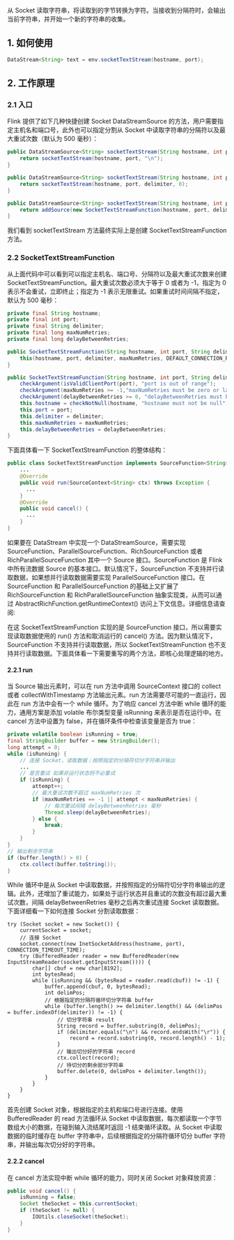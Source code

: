 从 Socket 读取字符串，将读取到的字节转换为字符。当接收到分隔符时，会输出当前字符串，并开始一个新的字符串的收集。

## 1. 如何使用

```java
DataStream<String> text = env.socketTextStream(hostname, port);
```

## 2. 工作原理

### 2.1 入口

Flink 提供了如下几种快捷创建 Socket DataStreamSource 的方法，用户需要指定主机名和端口号，此外也可以指定分割从 Socket 中读取字符串的分隔符以及最大重试次数（默认为 500 毫秒）：
```java
public DataStreamSource<String> socketTextStream(String hostname, int port) {
    return socketTextStream(hostname, port, "\n");
}

public DataStreamSource<String> socketTextStream(String hostname, int port, String delimiter) {
    return socketTextStream(hostname, port, delimiter, 0);
}

public DataStreamSource<String> socketTextStream(String hostname, int port, String delimiter, long maxRetry) {
    return addSource(new SocketTextStreamFunction(hostname, port, delimiter, maxRetry), "Socket Stream");
}
```
我们看到 socketTextStream 方法最终实际上是创建 SocketTextStreamFunction 方法。

### 2.2 SocketTextStreamFunction

从上面代码中可以看到可以指定主机名、端口号、分隔符以及最大重试次数来创建 SocketTextStreamFunction。最大重试次数必须大于等于 0 或者为 -1，指定为 0 表示不会重试，立即终止；指定为 -1 表示无限重试。如果重试时间间隔不指定，默认为 500 毫秒：
```java
private final String hostname;
private final int port;
private final String delimiter;
private final long maxNumRetries;
private final long delayBetweenRetries;

public SocketTextStreamFunction(String hostname, int port, String delimiter, long maxNumRetries) {
    this(hostname, port, delimiter, maxNumRetries, DEFAULT_CONNECTION_RETRY_SLEEP);
}

public SocketTextStreamFunction(String hostname, int port, String delimiter, long maxNumRetries, long delayBetweenRetries) {
    checkArgument(isValidClientPort(port), "port is out of range");
    checkArgument(maxNumRetries >= -1,"maxNumRetries must be zero or larger (num retries), or -1 (infinite retries)");
    checkArgument(delayBetweenRetries >= 0, "delayBetweenRetries must be zero or positive");
    this.hostname = checkNotNull(hostname, "hostname must not be null");
    this.port = port;
    this.delimiter = delimiter;
    this.maxNumRetries = maxNumRetries;
    this.delayBetweenRetries = delayBetweenRetries;
}
```
下面具体看一下 SocketTextStreamFunction 的整体结构：
```java
public class SocketTextStreamFunction implements SourceFunction<String> {
    ...
    @Override
    public void run(SourceContext<String> ctx) throws Exception {
      ...
    }
    @Override
    public void cancel() {
      ...
    }
}
```
如果要在 DataStream 中实现一个 DataStreamSource，需要实现 SourceFunction、ParallelSourceFunction、RichSourceFunction 或者 RichParallelSourceFunction 其中一个 Source 接口。SourceFunction 是 Flink 中所有流数据 Source 的基本接口。默认情况下，SourceFunction 不支持并行读取数据，如果想并行读取数据需要实现 ParallelSourceFunction 接口。在 SourceFunction 和 ParallelSourceFunction 的基础上又扩展了 RichSourceFunction 和 RichParallelSourceFunction 抽象实现类，从而可以通过 AbstractRichFunction.getRuntimeContext() 访问上下文信息。详细信息请查阅:[]()

在这 SocketTextStreamFunction 实现的是 SourceFunction 接口，所以需要实现读取数据使用的 run() 方法和取消运行的 cancel() 方法。因为默认情况下，SourceFunction 不支持并行读取数据，所以 SocketTextStreamFunction 也不支持并行读取数据。下面具体看一下需要重写的两个方法，即核心处理逻辑的地方。

#### 2.2.1 run

当 Source 输出元素时，可以在 run 方法中调用 SourceContext 接口的 collect 或者 collectWithTimestamp 方法输出元素。run 方法需要尽可能的一直运行，因此在 run 方法中会有一个 while 循环。为了响应 cancel 方法中断 while 循环的能力，通用方案是添加 volatile 布尔类型变量 isRunning 来表示是否在运行中。在 cancel 方法中设置为 false，并在循环条件中检查该变量是否为 true：
```java
private volatile boolean isRunning = true;
final StringBuilder buffer = new StringBuilder();
long attempt = 0;
while (isRunning) {
    // 连接 Socket，读取数据；按照指定的分隔符切分字符串并输出
    ...
    // 是否重试 如果非运行状态则不必重试
    if (isRunning) {
        attempt++;
        // 最大重试次数不超过 maxNumRetries 次
        if (maxNumRetries == -1 || attempt < maxNumRetries) {
            // 每次重试间隔 delayBetweenRetries 毫秒
            Thread.sleep(delayBetweenRetries);
        } else {
            break;
        }
    }
}
// 输出剩余字符串
if (buffer.length() > 0) {
    ctx.collect(buffer.toString());
}
```
While 循环中是从 Socket 中读取数据，并按照指定的分隔符切分字符串输出的逻辑。此外，还增加了重试能力，如果处于运行状态并且重试的次数没有超过最大重试次数，间隔 delayBetweenRetries 毫秒之后再次重试连接 Socket 读取数据。下面详细看一下如何连接 Socket 分割读取数据：
```
try (Socket socket = new Socket()) {
    currentSocket = socket;
    // 连接 Socket
    socket.connect(new InetSocketAddress(hostname, port), CONNECTION_TIMEOUT_TIME);
    try (BufferedReader reader = new BufferedReader(new InputStreamReader(socket.getInputStream()))) {
        char[] cbuf = new char[8192];
        int bytesRead;
        while (isRunning && (bytesRead = reader.read(cbuf)) != -1) {
            buffer.append(cbuf, 0, bytesRead);
            int delimPos;
            // 根据指定的分隔符循环切分字符串 buffer
            while (buffer.length() >= delimiter.length() && (delimPos = buffer.indexOf(delimiter)) != -1) {
                // 切分字符串 result
                String record = buffer.substring(0, delimPos);
                if (delimiter.equals("\n") && record.endsWith("\r")) {
                    record = record.substring(0, record.length() - 1);
                }
                // 输出切分好的字符串 record
                ctx.collect(record);
                // 待切分的剩余部分字符串
                buffer.delete(0, delimPos + delimiter.length());
            }
        }
    }
}
```
首先创建 Socket 对象，根据指定的主机和端口号进行连接。使用 BufferedReader 的 read 方法循环从 Socket 中读取数据，每次都读取一个字节数组大小的数据，在碰到输入流结尾时返回 -1 结束循环读取。从 Socket 中读取数据的临时缓存在 buffer 字符串中，后续根据指定的分隔符循环切分 buffer 字符串，并输出每次切分好的字符串。

#### 2.2.2 cancel

在 cancel 方法实现中断 while 循环的能力，同时关闭 Socket 对象释放资源：
```java
public void cancel() {
    isRunning = false;
    Socket theSocket = this.currentSocket;
    if (theSocket != null) {
        IOUtils.closeSocket(theSocket);
    }
}
```
